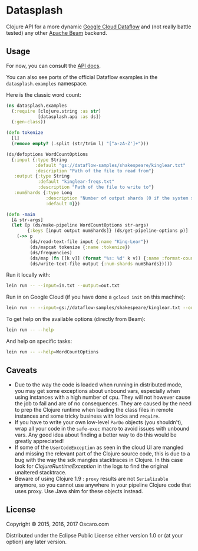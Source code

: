 # Datasplash

Clojure API for a more dynamic [Google Cloud Dataflow](https://cloud.google.com/dataflow/) and (not really battle tested) any other [Apache Beam](https://beam.apache.org/) backend.

## Usage

For now, you can consult the [API docs](https://oscaro.github.io/datasplash/).

You can also see ports of the official Dataflow examples in the `datasplash.examples` namespace.

Here is the classic word count:

```clojure
(ns datasplash.examples
  (:require [clojure.string :as str]
            [datasplash.api :as ds])
  (:gen-class))

(defn tokenize
  [l]
  (remove empty? (.split (str/trim l) "[^a-zA-Z']+")))

(ds/defoptions WordCountOptions
  {:input {:type String
           :default "gs://dataflow-samples/shakespeare/kinglear.txt"
           :description "Path of the file to read from"}
   :output {:type String
            :default "kinglear-freqs.txt"
            :description "Path of the file to write to"}
   :numShards {:type Long
               :description "Number of output shards (0 if the system should choose automatically)"
               :default 0}})

(defn -main
  [& str-args]
  (let [p (ds/make-pipeline WordCountOptions str-args)
        {:keys [input output numShards]} (ds/get-pipeline-options p)]
    (->> p
         (ds/read-text-file input {:name "King-Lear"})
         (ds/mapcat tokenize {:name :tokenize})
         (ds/frequencies)
         (ds/map (fn [[k v]] (format "%s: %d" k v)) {:name :format-count})
         (ds/write-text-file output {:num-shards numShards}))))
```

Run it locally with:

```bash
lein run -- --input=in.txt --output=out.txt
```

Run in on Google Cloud (if you have done a `gcloud init` on this machine):

```bash
lein run -- --input=gs://dataflow-samples/shakespeare/kinglear.txt --output=gs://my-project-tmp/results.txt  --runner=BlockingDataflowPipelineRunner --project=my-project --stagingLocation=gs://my-project-staging
```

To get help on the available options (directly from Beam):
```bash
lein run -- --help
```

And help on specific tasks:
```bash
lein run -- --help=WordCountOptions
```



## Caveats

  - Due to the way the code is loaded when running in distributed mode, you may get some exceptions about unbound vars, especially when using instances with a high number of cpu. They will not however cause the job to fail and are of no consequences. They are caused by the need to prep the Clojure runtime when loading the class files in remote instances and some tricky business with locks and `require`.
  - If you have to write your own low-level `ParDo` objects (you shouldn't), wrap all your code in the `safe-exec` macro to avoid issues with unbound vars. Any good idea about finding a better way to do this would be greatly appreciated!
  - If some of the `UserCodeException` as seen in the cloud UI are mangled and missing the relevant part of the Clojure source code, this is due to a bug with the way the sdk mangles stacktraces in Clojure. In this case look for _ClojureRuntimeException_ in the logs to find the original unaltered stacktrace.
  - Beware of using Clojure 1.9 : `proxy` results are not `Serializable` anymore, so you cannot use anywhere in your pipeline Clojure code that uses proxy. Use Java shim for these objects instead.

## License

Copyright © 2015, 2016, 2017 Oscaro.com

Distributed under the Eclipse Public License either version 1.0 or (at
your option) any later version.
